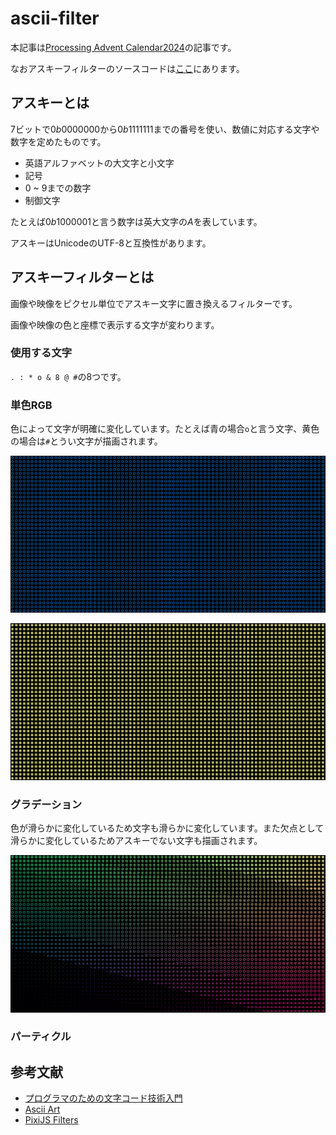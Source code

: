 # ascii-filter

本記事は[Processing Advent Calendar2024](https://adventar.org/calendars/9929)の記事です。

なおアスキーフィルターのソースコードは[ここ](https://github.com/ShingoHosoda/ascii-filter/blob/main/src/assets/shader/filter/ascii.fragle)にあります。

## アスキーとは

$7$ビットで$0b0000000$から$0b1111111$までの番号を使い、数値に対応する文字や数字を定めたものです。

- 英語アルファベットの大文字と小文字
- 記号
- $0$ ~ $9$までの数字
- 制御文字

たとえば$0b1000001$と言う数字は英大文字の$A$を表しています。

アスキーはUnicodeのUTF-8と互換性があります。

## アスキーフィルターとは

画像や映像をピクセル単位でアスキー文字に置き換えるフィルターです。

画像や映像の色と座標で表示する文字が変わります。

### 使用する文字

`. : * o & 8 @ #`の8つです。

### 単色RGB

色によって文字が明確に変化しています。たとえば青の場合```o```と言う文字、黄色の場合は```#```とうい文字が描画されます。

![青の文字oが描画されている画像](./image/Blue.png)

![黄色の文字#が描画されている画像](./image/Yellow.png)

### グラデーション

色が滑らかに変化しているため文字も滑らかに変化しています。また欠点として滑らかに変化しているためアスキーでない文字も描画されます。

![グラデーションにより文字も滑らかに変化している画像](./image/Gradation3.png)

### パーティクル

## 参考文献

- [プログラマのための文字コード技術入門](https://gihyo.jp/book/2019/978-4-297-10291-3)
- [Ascii Art](https://www.shadertoy.com/view/lssGDj)
- [PixiJS Filters](https://github.com/pixijs/filters/tree/main/src/ascii)
